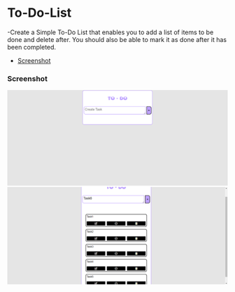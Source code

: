 # To-Do-List
-Create a Simple To-Do List that enables you to add a list of items to be done and delete after. You should also be able to mark it as done after it has been completed.
 - [Screenshot](#screenshot)
 ### Screenshot

<img src="./screenshots/Screenshot 2023-12-28 132249.png">

<img src="./screenshots/Screenshot 2023-12-28 132556.png">

